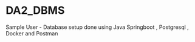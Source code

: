 # DA2_DBMS
Sample User - Database setup done using Java Springboot , Postgresql , Docker and Postman
